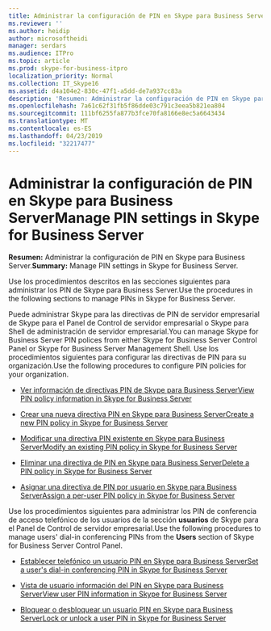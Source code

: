 ```yaml
---
title: Administrar la configuración de PIN en Skype para Business Server
ms.reviewer: ''
ms.author: heidip
author: microsoftheidi
manager: serdars
ms.audience: ITPro
ms.topic: article
ms.prod: skype-for-business-itpro
localization_priority: Normal
ms.collection: IT_Skype16
ms.assetid: d4a104e2-830c-47f1-a5dd-de7a937cc83a
description: 'Resumen: Administrar la configuración de PIN en Skype para Business Server.'
ms.openlocfilehash: 7a61c62f31fb5f86dde03c791c3eea5b821ea804
ms.sourcegitcommit: 111bf6255fa877b3fce70fa8166e8ec5a6643434
ms.translationtype: MT
ms.contentlocale: es-ES
ms.lasthandoff: 04/23/2019
ms.locfileid: "32217477"
---
```

# <a name="manage-pin-settings-in-skype-for-business-server"></a><span data-ttu-id="b7feb-103">Administrar la configuración de PIN en Skype para Business Server</span><span class="sxs-lookup"><span data-stu-id="b7feb-103">Manage PIN settings in Skype for Business Server</span></span>
 
<span data-ttu-id="b7feb-104">**Resumen:** Administrar la configuración de PIN en Skype para Business Server.</span><span class="sxs-lookup"><span data-stu-id="b7feb-104">**Summary:** Manage PIN settings in Skype for Business Server.</span></span>
  
<span data-ttu-id="b7feb-105">Use los procedimientos descritos en las secciones siguientes para administrar los PIN de Skype para Business Server.</span><span class="sxs-lookup"><span data-stu-id="b7feb-105">Use the procedures in the following sections to manage PINs in Skype for Business Server.</span></span>
  
<span data-ttu-id="b7feb-106">Puede administrar Skype para las directivas de PIN de servidor empresarial de Skype para el Panel de Control de servidor empresarial o Skype para Shell de administración de servidor empresarial.</span><span class="sxs-lookup"><span data-stu-id="b7feb-106">You can manage Skype for Business Server PIN polices from either Skype for Business Server Control Panel or Skype for Business Server Management Shell.</span></span> <span data-ttu-id="b7feb-107">Use los procedimientos siguientes para configurar las directivas de PIN para su organización.</span><span class="sxs-lookup"><span data-stu-id="b7feb-107">Use the following procedures to configure PIN policies for your organization.</span></span>
  
- [<span data-ttu-id="b7feb-108">Ver información de directivas PIN de Skype para Business Server</span><span class="sxs-lookup"><span data-stu-id="b7feb-108">View PIN policy information in Skype for Business Server</span></span>](view-pin-policy-information.md)
    
- [<span data-ttu-id="b7feb-109">Crear una nueva directiva PIN en Skype para Business Server</span><span class="sxs-lookup"><span data-stu-id="b7feb-109">Create a new PIN policy in Skype for Business Server</span></span>](create-a-new-pin-policy.md)
    
- [<span data-ttu-id="b7feb-110">Modificar una directiva PIN existente en Skype para Business Server</span><span class="sxs-lookup"><span data-stu-id="b7feb-110">Modify an existing PIN policy in Skype for Business Server</span></span>](modify-an-existing-pin-policy.md)
    
- [<span data-ttu-id="b7feb-111">Eliminar una directiva de PIN en Skype para Business Server</span><span class="sxs-lookup"><span data-stu-id="b7feb-111">Delete a PIN policy in Skype for Business Server</span></span>](delete-a-pin-policy.md)
    
- [<span data-ttu-id="b7feb-112">Asignar una directiva de PIN por usuario en Skype para Business Server</span><span class="sxs-lookup"><span data-stu-id="b7feb-112">Assign a per-user PIN policy in Skype for Business Server</span></span>](assign-a-per-user-pin-policy.md)
    
<span data-ttu-id="b7feb-113">Use los procedimientos siguientes para administrar los PIN de conferencia de acceso telefónico de los usuarios de la sección **usuarios** de Skype para el Panel de Control de servidor empresarial.</span><span class="sxs-lookup"><span data-stu-id="b7feb-113">Use the following procedures to manage users' dial-in conferencing PINs from the **Users** section of Skype for Business Server Control Panel.</span></span>
  
- [<span data-ttu-id="b7feb-114">Establecer telefónico un usuario PIN en Skype para Business Server</span><span class="sxs-lookup"><span data-stu-id="b7feb-114">Set a user's dial-in conferencing PIN in Skype for Business Server</span></span>](set-a-user-s-dial-in-conferencing-pin.md)
    
- [<span data-ttu-id="b7feb-115">Vista de usuario información del PIN en Skype para Business Server</span><span class="sxs-lookup"><span data-stu-id="b7feb-115">View user PIN information in Skype for Business Server</span></span>](view-user-pin-information.md)
    
- [<span data-ttu-id="b7feb-116">Bloquear o desbloquear un usuario PIN en Skype para Business Server</span><span class="sxs-lookup"><span data-stu-id="b7feb-116">Lock or unlock a user PIN in Skype for Business Server</span></span>](lock-or-unlock-a-user-pin.md)
    

